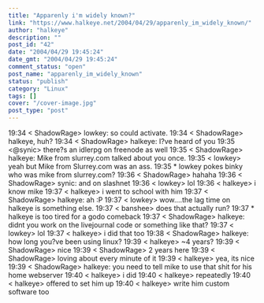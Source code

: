 ```yaml
---
title: "Apparenly i'm widely known?"
link: "https://www.halkeye.net/2004/04/29/apparenly_im_widely_known/"
author: "halkeye"
description: ""
post_id: "42"
date: "2004/04/29 19:45:24"
date_gmt: "2004/04/29 19:45:24"
comment_status: "open"
post_name: "apparenly_im_widely_known"
status: "publish"
category: "Linux"
tags: []
cover: "/cover-image.jpg"
post_type: "post"
---
```


19:34 < ShadowRage> lowkey: so could activate.
19:34 < ShadowRage> halkeye, huh?
19:34 < ShadowRage> halkeye: I?ve heard of you
19:35 <@synic> there?s an idlerpg on freenode as well
19:35 < ShadowRage> halkeye: Mike from slurrey.com talked about you once.
19:35 < lowkey> yeah but Mike from Slurrey.com was an ass.
19:35 * lowkey pokes binky who was mike from slurrey.com?
19:36 < ShadowRage> hahaha
19:36 < ShadowRage> synic: and on slashnet
19:36 < lowkey> lol
19:36 < halkeye> i know mike
19:37 < halkeye> i went to school with him
19:37 < ShadowRage> halkeye: ah :P
19:37 < lowkey> wow....the lag time on halkeye is something else.
19:37 < banshee> does that actually run?
19:37 * halkeye is too tired for a godo comeback
19:37 < ShadowRage> halkeye: didnt you work on the livejournal code or something like that?
19:37 < lowkey> lol
19:37 < halkeye> i did that too
19:38 < ShadowRage> halkeye: how long you?ve been using linux?
19:39 < halkeye> ~4 years?
19:39 < ShadowRage> nice
19:39 < ShadowRage> 2 years here
19:39 < ShadowRage> loving about every minute of it
19:39 < halkeye> yea, its nice
19:39 < ShadowRage> halkeye: you need to tell mike to use that shit for his home webserver
19:40 < halkeye> i did
19:40 < halkeye> repeatedly
19:40 < halkeye> offered to set him up
19:40 < halkeye> write him custom software too